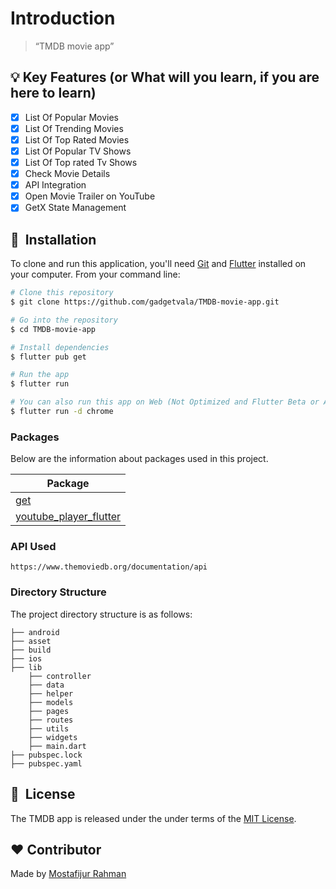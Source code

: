 # Introduction

> “TMDB movie app”

## :bulb: Key Features (or What will you learn, if you are here to learn)

- [x] List Of Popular Movies
- [x] List Of Trending Movies
- [x] List Of Top Rated Movies
- [x] List Of Popular TV Shows
- [x] List Of Top rated Tv Shows
- [x] Check Movie Details
- [x] API Integration
- [x] Open Movie Trailer on YouTube
- [x] GetX State Management

## 🚀 &nbsp;Installation

To clone and run this application, you'll need [Git](https://git-scm.com) and [Flutter](https://flutter.dev/docs/get-started/install) installed on your computer. From your command line:

```bash
# Clone this repository
$ git clone https://github.com/gadgetvala/TMDB-movie-app.git

# Go into the repository
$ cd TMDB-movie-app

# Install dependencies
$ flutter pub get

# Run the app
$ flutter run

# You can also run this app on Web (Not Optimized and Flutter Beta or Above Channel Required)
$ flutter run -d chrome
```

### Packages

Below are the information about packages used in this project.

| Package                                                                          |
| -------------------------------------------------------------------------------- | 
| [get](https://pub.dev/packages/get)                                              |
| [youtube_player_flutter](https://pub.dev/packages/youtube_player_flutter)        |

### API Used

`https://www.themoviedb.org/documentation/api`

### Directory Structure

The project directory structure is as follows:

```
├── android
├── asset
├── build
├── ios
├── lib
    ├── controller
    ├── data
    ├── helper
    ├── models
    ├── pages
    ├── routes
    ├── utils
    ├── widgets
    ├── main.dart
├── pubspec.lock
├── pubspec.yaml

```

## 📘&nbsp; License

The TMDB app is released under the under terms of the [MIT License](LICENSE).

## :heart: Contributor

Made by [Mostafijur Rahman](https://github.com/mostafijur566)